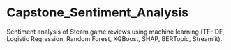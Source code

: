 # Capstone_Sentiment_Analysis
Sentiment analysis of Steam game reviews using machine learning (TF-IDF, Logistic Regression, Random Forest, XGBoost, SHAP, BERTopic, Streamlit).
